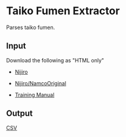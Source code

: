 # Taiko Fumen Extractor

Parses taiko fumen.

## Input

Download the following as "HTML only"

* [Nijiro](https://wikiwiki.jp/taiko-fumen/%E4%BD%9C%E5%93%81/%E6%96%B0AC)

* [Nijiro/NamcoOriginal](https://wikiwiki.jp/taiko-fumen/%E4%BD%9C%E5%93%81/%E6%96%B0AC/%E3%83%8A%E3%83%A0%E3%82%B3%E3%82%AA%E3%83%AA%E3%82%B8%E3%83%8A%E3%83%AB)

* [Training Manual](https://wikiwiki.jp/taiko-fumen/%E3%83%86%E3%82%AF%E3%83%8B%E3%83%83%E3%82%AF/%E3%82%AA%E3%82%B9%E3%82%B9%E3%83%A1%E7%B7%B4%E7%BF%92%E6%9B%B2%E4%B8%80%E8%A6%A7)

## Output

[CSV](https://docs.google.com/spreadsheets/d/1gUnfY8L5wR2h-bydh3NFc9BhT9I7gNgMzxudmNM0Fmo/edit?usp=sharing)
